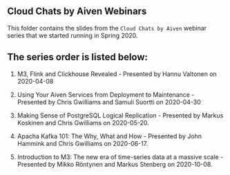 ## Cloud Chats by Aiven Webinars

This folder contains the slides from the `Cloud Chats by Aiven` webinar series that we started running in Spring 2020.

The series order is listed below:
---

1. M3, Flink and Clickhouse Revealed - Presented by Hannu Valtonen on 2020-04-08

1. Using Your Aiven Services from Deployment to Maintenance - Presented by
   Chris Gwilliams and Samuli Suortti on 2020-04-30

1. Making Sense of PostgreSQL Logical Replication - Presented by Markus
   Koskinen and Chris Gwilliams on 2020-05-20.

1. Apacha Kafka 101: The Why, What and How - Presented by John Hammink and
   Chris Gwilliams on 2020-06-17.

1. Introduction to M3: The new era of time-series data at a massive scale -
   Presented by Mikko Röntynen and Markus Stenberg on 2020-10-08.

